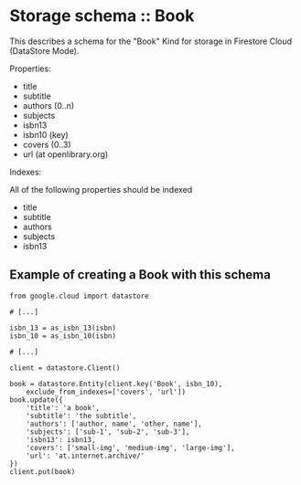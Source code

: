 # Storage schema :: Book
This describes a schema for the "Book" Kind for storage in Firestore Cloud (DataStore Mode).

Properties:
  * title
  * subtitle
  * authors (0..n)
  * subjects
  * isbn13
  * isbn10 (key)
  * covers (0..3)
  * url (at openlibrary.org)

Indexes:

All of the following properties should be indexed

  * title
  * subtitle
  * authors
  * subjects
  * isbn13

## Example of creating a Book with this schema
```
from google.cloud import datastore

# [...]

isbn_13 = as_isbn_13(isbn)
isbn_10 = as_isbn_10(isbn)

# [...]

client = datastore.Client()

book = datastore.Entity(client.key('Book', isbn_10),
    exclude_from_indexes=['covers', 'url'])
book.update({
    'title': 'a book',
    'subtitle': 'the subtitle',
    'authors': ['author, name', 'other, name'],
    'subjects': ['sub-1', 'sub-2', 'sub-3'],
    'isbn13': isbn13,
    'covers': ['small-img', 'medium-img', 'large-img'],
    'url': 'at.internet.archive/'
})
client.put(book)
```
